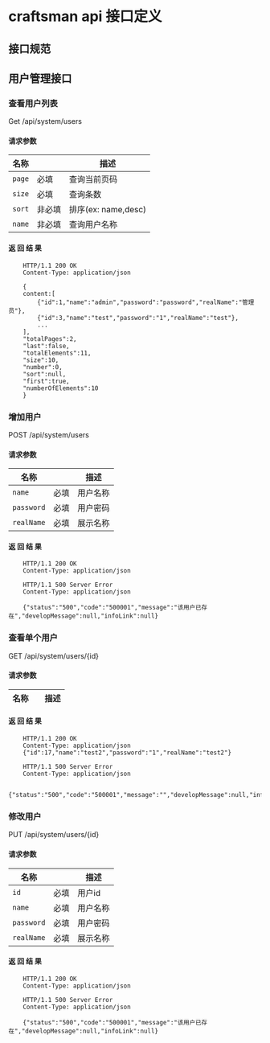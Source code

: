 # craftsman api 接口定义

##  接口规范

##  用户管理接口

### 查看用户列表

Get /api/system/users

#### 请求参数

|       名称      |      |    描述    |
|-----------------|------|------------|
| `page` | 必填 | 查询当前页码 |
| `size` | 必填 | 查询条数 |
| `sort` | 非必填 | 排序(ex: name,desc)|
| `name` | 非必填 | 查询用户名称 |

#### 返 回 结 果
~~~~http
    HTTP/1.1 200 OK
    Content-Type: application/json
    
    {
    content:[
        {"id":1,"name":"admin","password":"password","realName":"管理员"},
        {"id":3,"name":"test","password":"1","realName":"test"},
        ...
    ],
    "totalPages":2,
    "last":false,
    "totalElements":11,
    "size":10,
    "number":0,
    "sort":null,
    "first":true,
    "numberOfElements":10
    }          
~~~~

### 增加用户

POST /api/system/users

#### 请求参数

|       名称      |      |    描述    |
|-----------------|------|------------|
| `name` | 必填 | 用户名称 |
| `password` | 必填 | 用户密码 |
| `realName` | 必填 | 展示名称 |

#### 返 回 结 果
~~~~http
    HTTP/1.1 200 OK
    Content-Type: application/json
~~~~


~~~~http
    HTTP/1.1 500 Server Error
    Content-Type: application/json
    
    {"status":"500","code":"500001","message":"该用户已存在","developMessage":null,"infoLink":null}
~~~~


### 查看单个用户

GET /api/system/users/{id}

#### 请求参数

|       名称      |      |    描述    |
|-----------------|------|------------|

#### 返 回 结 果
~~~~http
    HTTP/1.1 200 OK
    Content-Type: application/json
    {"id":17,"name":"test2","password":"1","realName":"test2"}
~~~~


~~~~http
    HTTP/1.1 500 Server Error
    Content-Type: application/json

    {"status":"500","code":"500001","message":"","developMessage":null,"infoLink":null}
~~~~

### 修改用户

PUT /api/system/users/{id}

#### 请求参数

|       名称      |      |    描述    |
|-----------------|------|------------|
| `id` | 必填 | 用户id |
| `name` | 必填 | 用户名称 |
| `password` | 必填 | 用户密码 |
| `realName` | 必填 | 展示名称 |

#### 返 回 结 果
~~~~http
    HTTP/1.1 200 OK
    Content-Type: application/json
~~~~


~~~~http
    HTTP/1.1 500 Server Error
    Content-Type: application/json

    {"status":"500","code":"500001","message":"该用户已存在","developMessage":null,"infoLink":null}
~~~~


